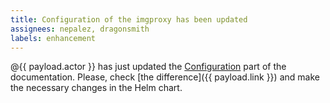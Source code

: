 ```yaml
---
title: Configuration of the imgproxy has been updated
assignees: nepalez, dragonsmith
labels: enhancement
---
```

@{{ payload.actor }} has just updated the [Configuration](https://docs.imgproxy.net/#/configuration) part of the documentation.
Please, check [the difference]({{ payload.link }}) and make the necessary changes in the Helm chart.